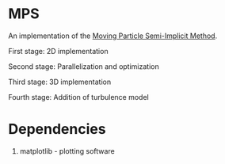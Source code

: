 MPS
===

An implementation of the [Moving Particle Semi-Implicit Method](http://en.wikipedia.org/wiki/Moving_Particle_Semi-implicit_Method).

First stage: 2D implementation

Second stage: Parallelization and optimization

Third stage: 3D implementation

Fourth stage: Addition of turbulence model

# Dependencies
1. matplotlib - plotting software


